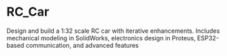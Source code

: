 # RC_Car
Design and build a 1:32 scale RC car with iterative enhancements. Includes mechanical modeling in SolidWorks, electronics design in Proteus, ESP32-based communication, and advanced features 
